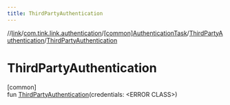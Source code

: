 ```yaml
---
title: ThirdPartyAuthentication
---
```

//[link](../../../../index.html)/[com.tink.link.authentication](../../index.html)/[[common]AuthenticationTask](../index.html)/[ThirdPartyAuthentication](index.html)/[ThirdPartyAuthentication](-third-party-authentication.html)



# ThirdPartyAuthentication



[common]\
fun [ThirdPartyAuthentication](-third-party-authentication.html)(credentials: &lt;ERROR CLASS&gt;)




